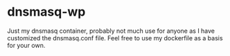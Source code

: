 # dnsmasq-wp

Just my dnsmasq container, probably not much use for anyone as I have customized the dnsmasq.conf file. 
Feel free to use my dockerfile as a basis for your own.
